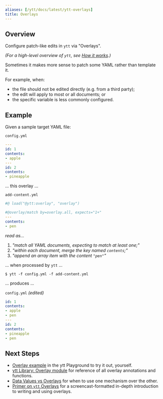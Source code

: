```yaml
---
aliases: [/ytt/docs/latest/ytt-overlays]
title: Overlays
---
```


## Overview

Configure patch-like edits in `ytt` via "Overlays".

_(For a high-level overview of `ytt`, see [How it works](how-it-works.md).)_

Sometimes it makes more sense to patch some YAML rather than template it.

For example, when:
- the file should not be edited directly (e.g. from a third party);
- the edit will apply to most or all documents; or
- the specific variable is less commonly configured.

## Example
Given a sample target YAML file:

`config.yml`
```yaml
---
id: 1
contents:
- apple
---
id: 2
contents:
- pineapple
```
... this overlay ...

`add-content.yml`
```yaml
#@ load("@ytt:overlay", "overlay")

#@overlay/match by=overlay.all, expects="1+"
---
contents:
- pen
```

_read as..._
1. _"match all YAML documents, expecting to match _at least_ one;"_
2. _"within _each_ document, merge the key named `contents`;"_
3. _"append an array item with the content `"pen"`"_


... when processed by `ytt` ...

```console
$ ytt -f config.yml -f add-content.yml
```

... produces ...

`config.yml` _(edited)_
```yaml
id: 1
contents:
- apple
- pen
---
id: 2
contents:
- pineapple
- pen
```

## Next Steps

- [Overlay example](/ytt/#example:example-overlay-files) in the ytt Playground to try it out, yourself.
- [ytt Library: Overlay module](lang-ref-ytt-overlay.md) for reference of all overlay annotations and functions.
- [Data Values vs Overlays](data-values-vs-overlays.md) for when to use one mechanism over the other.
- [Primer on `ytt` Overlays](/blog/primer-on-ytt-overlays/) for a screencast-formatted in-depth introduction to writing and using overlays.